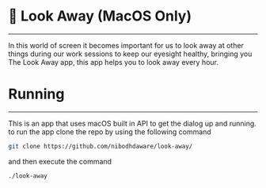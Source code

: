 # 👀 Look Away (MacOS Only)
---
In this world of screen it becomes important for us to look away at other things during our work sessions to keep our eyesight healthy, bringing you The Look Away app, this app helps you to look away every hour.

# Running
---
This is an app that uses macOS built in API to get the dialog up and running. to run the app clone the repo by using the following command

```bash
git clone https://github.com/nibodhdaware/look-away/
```
and then execute the command
```bash
./look-away
```

